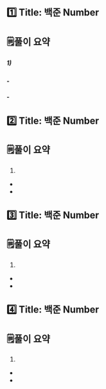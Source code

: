 ## 1️⃣ Title: 백준 Number

## 🗒️풀이 요약
##### 1)
#### -
#### -
   

## 2️⃣ Title: 백준 Number

## 🗒️풀이 요약

1)
- 
- 


## 3️⃣ Title: 백준 Number

## 🗒️풀이 요약

1)
- 
- 


## 4️⃣ Title: 백준 Number

## 🗒️풀이 요약

1)
- 
- 

